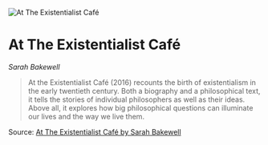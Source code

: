 ![At The Existentialist Café](https://images.blinkist.com/images/books/5c7fc3ce6cee07000722a7c3/1_1/470.jpg)
# At The Existentialist Café
*Sarah Bakewell*

>At the Existentialist Café (2016) recounts the birth of existentialism in the early twentieth century. Both a biography and a philosophical text, it tells the stories of individual philosophers as well as their ideas. Above all, it explores how big philosophical questions can illuminate our lives and the way we live them.



Source: [At The Existentialist Café by Sarah Bakewell](https://www.blinkist.com/en/nc/daily/reader/at-the-existentialist-cafe-en)